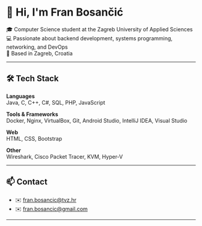 # 👋 Hi, I'm Fran Bosančić

🎓 Computer Science student at the Zagreb University of Applied Sciences  
💻 Passionate about backend development, systems programming, networking, and DevOps  
📍 Based in Zagreb, Croatia

---

## 🛠️ Tech Stack

**Languages**  
Java, C, C++, C#, SQL, PHP, JavaScript  

**Tools & Frameworks**  
Docker, Nginx, VirtualBox, Git, Android Studio, IntelliJ IDEA, Visual Studio  

**Web**  
HTML, CSS, Bootstrap  

**Other**  
Wireshark, Cisco Packet Tracer, KVM, Hyper-V  

---

## 📫 Contact

- ✉️ fran.bosancic@tvz.hr
- ✉️ fran.bosancic@gmail.com 
---
